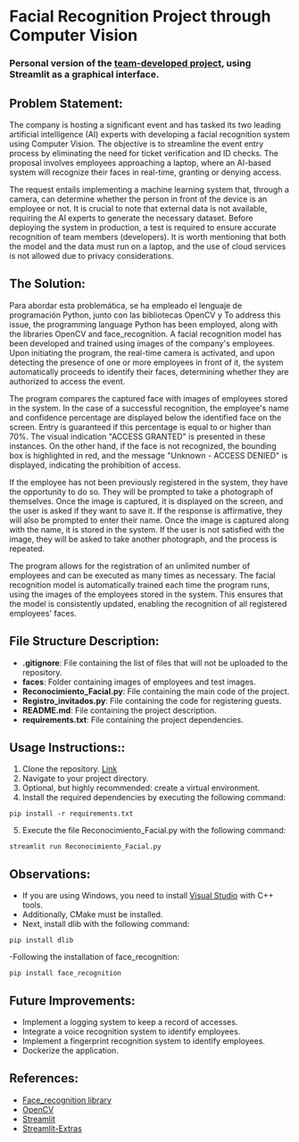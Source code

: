 # Facial Recognition Project through Computer Vision


### Personal version of the [team-developed project](https://github.com/AI-School-F5-P2/Face_Recognition_5.git), using Streamlit as a graphical interface.
## Problem Statement:

The company is hosting a significant event and has tasked its two leading artificial intelligence (AI) experts with 
developing a facial recognition system using Computer Vision. The objective is to streamline the event entry process 
by eliminating the need for ticket verification and ID checks. The proposal involves employees approaching a laptop, 
where an AI-based system will recognize their faces in real-time, granting or denying access.

The request entails implementing a machine learning system that, through a camera, can determine whether the person 
in front of the device is an employee or not. It is crucial to note that external data is not available, requiring 
the AI experts to generate the necessary dataset. Before deploying the system in production, a test is required to 
ensure accurate recognition of team members (developers). It is worth mentioning that both the model and the data must 
run on a laptop, and the use of cloud services is not allowed due to privacy considerations.

## The Solution:

Para abordar esta problemática, se ha empleado el lenguaje de programación Python, junto con las bibliotecas OpenCV y 
To address this issue, the programming language Python has been employed, along with the libraries OpenCV and 
face_recognition. A facial recognition model has been developed and trained using images of the company's employees. 
Upon initiating the program, the real-time camera is activated, and upon detecting the presence of one or more 
employees in front of it, the system automatically proceeds to identify their faces, determining whether they are 
authorized to access the event.

The program compares the captured face with images of employees stored in the system. In the case of a successful 
recognition, the employee's name and confidence percentage are displayed below the identified face on the screen. 
Entry is guaranteed if this percentage is equal to or higher than 70%. The visual indication "ACCESS GRANTED" is 
presented in these instances. On the other hand, if the face is not recognized, the bounding box is highlighted in 
red, and the message "Unknown - ACCESS DENIED" is displayed, indicating the prohibition of access.

If the employee has not been previously registered in the system, they have the opportunity to do so. They will be 
prompted to take a photograph of themselves. Once the image is captured, it is displayed on the screen, and the user 
is asked if they want to save it. If the response is affirmative, they will also be prompted to enter their name. 
Once the image is captured along with the name, it is stored in the system. If the user is not satisfied with the 
image, they will be asked to take another photograph, and the process is repeated.

The program allows for the registration of an unlimited number of employees and can be executed as many times as 
necessary. The facial recognition model is automatically trained each time the program runs, using the images of the 
employees stored in the system. This ensures that the model is consistently updated, enabling the recognition of all 
registered employees' faces.

## File Structure Description:
- **.gitignore**: File containing the list of files that will not be uploaded to the repository.
- **faces**: Folder containing images of employees and test images.
- **Reconocimiento_Facial.py**: File containing the main code of the project.
- **Registro_invitados.py**: File containing the code for registering guests.
- **README.md**: File containing the project description.
- **requirements.txt**: File containing the project dependencies.
 
## Usage Instructions::
1. Clone the repository. [Link](.....)
2. Navigate to your project directory.
3. Optional, but highly recommended: create a virtual environment.
4. Install the required dependencies by executing the following command:
```
pip install -r requirements.txt
```
5. Execute the file Reconocimiento_Facial.py with the following command:
```
streamlit run Reconocimiento_Facial.py
```

## Observations:
- If you are using Windows, you need to install [Visual Studio](https://visualstudio.microsoft.com/) with C++ tools.
- Additionally, CMake must be installed.
- Next, install dlib with the following command:
```
pip install dlib
```
-Following the installation of face_recognition:
```
pip install face_recognition
```
## Future Improvements:
- Implement a logging system to keep a record of accesses.
- Integrate a voice recognition system to identify employees.
- Implement a fingerprint recognition system to identify employees.
- Dockerize the application.

## References:
- [Face_recognition library](https://github.com/ageitgey/face_recognition?tab=readme-ov-file)
- [OpenCV](https://opencv.org/)
- [Streamlit](https://streamlit.io/)
- [Streamlit-Extras](https://arnaudmiribel.github.io/streamlit-extras/)
 

  



